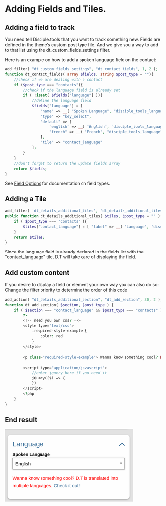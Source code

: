 # Adding Fields and Tiles.

## Adding a field to track

You need tell Disciple.tools that you want to track something new. Fields are defined in the theme’s custom post type file. And we give you a way to add to that list using the dt\_custom\_fields\_settings filter.

Here is an example on how to add a spoken language field on the contact:

```php
add_filter( "dt_custom_fields_settings", "dt_contact_fields", 1, 2 );
function dt_contact_fields( array $fields, string $post_type = ""){
    //check if we are dealing with a contact
    if ($post_type === "contacts"){
        //check if the language field is already set
        if ( !isset( $fields["language"] )){
            //define the language field
            $fields["language"] = [
                "name" => __( "Spoken Language", "disciple_tools_language" ),
                "type" => "key_select",
                "default" => [
                    "english" => __( "English", "disciple_tools_language" ),
                    "french" => __( "French", "disciple_tools_language" )
                ],
                "tile" => "contact_language"
            ];
        }
    }
    //don't forget to return the update fields array
    return $fields;
}
```

See [Field Options](fields.md) for documentation on field types.

## Adding a Tile

```php
add_filter( 'dt_details_additional_tiles', 'dt_details_additional_tiles', 10, 2 );
public function dt_details_additional_tiles( $tiles, $post_type = "" ){
    if ( $post_type === "contacts" ){
        $tiles["contact_language"] = [ "label" => __( "Language", 'disciple_tools' ) ];
    }
    return $tiles;
}
```

Since the language field is already declared in the fields list with the "contact\_language" tile, D.T will take care of displaying the field.

## Add custom content

If you desire to display a field or element your own way you can also do so: Change the filter priority to determine the order of this code

```php
add_action( "dt_details_additional_section", "dt_add_section", 30, 2 );
function dt_add_section( $section, $post_type ) {
    if ( $section === "contact_language" && $post_type === "contacts" ) {
        ?>
        <!-- need you own css? -->
        <style type="text/css">
            .required-style-example {
                color: red
            }
        </style>

        <p class="required-style-example"> Wanna know something cool? D.T is translated into multiple languages. <a href="https://disciple.tools/translation/">Check it out!</a></p>

        <script type="application/javascript">
            //enter jquery here if you need it
            jQuery(($) => {
            })
        </script>
        <?php
    }
}
```

## End result

![End result](../../.gitbook/assets/tile-and-fields.png)

